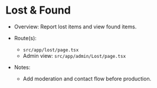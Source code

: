 # Lost & Found

- Overview: Report lost items and view found items.

- Route(s):
  - `src/app/lost/page.tsx`
  - Admin view: `src/app/admin/Lost/page.tsx`

- Notes:
  - Add moderation and contact flow before production.
